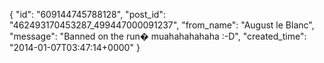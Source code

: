  {
   "id": "609144745788128",
   "post_id": "462493170453287_499447000091237",
   "from_name": "August le Blanc",
   "message": "Banned on the run� muahahahahaha :-D",
   "created_time": "2014-01-07T03:47:14+0000"
 }
